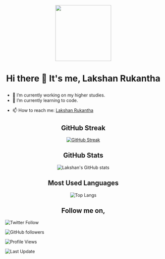 <div align="center">

<img align="center" style="height:180px" src="https://res.cloudinary.com/ddnv9dswe/image/upload/v1635613646/20211030_223511_aaj48q.png">

</div>

# <p align="center">Hi there 👋 It's me, Lakshan Rukantha</p>

- 🔭 I’m currently working on my higher studies.
- 🌱 I’m currently learning to code.
<!-- - 👯 I’m looking to collaborate on ... 
- 🤔 I’m looking for help with ...
- 💬 Ask me about ... -->
- 📫 How to reach me: [Lakshan Rukantha](https://lakshanrukantha.github.io/contact.html)
<!-- - 😄 Pronouns: ...
- ⚡ Fun fact: ... -->

<h2 align="center">GitHub Streak</h2>

<div align="center">

[![GitHub Streak](http://github-readme-streak-stats.herokuapp.com?user=lakshanrukantha&theme=chartreuse-dark&hide_border=true&date_format=M%20j%5B%2C%20Y%5D)](https://git.io/streak-stats)

</div>

<h2 align="center">GitHub Stats</h2>

<div align="center">

![Lakshan's GitHub stats](https://github-readme-stats.vercel.app/api?username=lakshanrukantha&theme=chartreuse-dark&hide_border=true&show_icons=true)

</div>

<h2 align="center">Most Used Languages</h2>

<div align="center">

![Top Langs](https://github-readme-stats.vercel.app/api/top-langs/?username=lakshanrukantha&layout=compact&hide_border=true&theme=chartreuse-dark)

</div>

<h2 align="center">Follow me on,</h2>

![Twitter Follow](https://img.shields.io/twitter/follow/LakshanRukantha?style=social)

![GitHub followers](https://img.shields.io/github/followers/LakshanRukantha?style=social)

![Profile Views](https://komarev.com/ghpvc/?username=lakshanrukantha)


![Last Update](https://badges.pufler.dev/updated/lakshanrukantha/lakshanrukantha)
